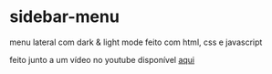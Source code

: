 # sidebar-menu
 menu lateral com dark & light mode feito com html, css e javascript

 feito junto a um vídeo no youtube disponível [aqui](https://youtu.be/bFvfqUMjvsA)
